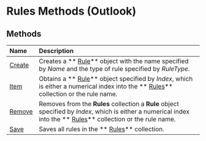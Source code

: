 
# Rules Methods (Outlook)

## Methods



|**Name**|**Description**|
|:-----|:-----|
| [Create](84789ccc-a6c2-9f79-5338-45b03b116dd5.md)|Creates a  ** [Rule](ea2ddbcc-fd65-a636-c6da-79950033f385.md)** object with the name specified by _Name_ and the type of rule specified by _RuleType_.|
| [Item](fe696181-9f61-0eb7-9634-5f7c007f1606.md)|Obtains a  ** [Rule](ea2ddbcc-fd65-a636-c6da-79950033f385.md)** object specified by _Index_, which is either a numerical index into the  ** [Rules](dd41b4de-bf5f-5532-46c9-394a5d078bec.md)** collection or the rule name.|
| [Remove](6d4bb971-b38a-0434-1b6a-8892689549d6.md)|Removes from the  **Rules** collection a **Rule** object specified by _Index_, which is either a numerical index into the  ** [Rules](dd41b4de-bf5f-5532-46c9-394a5d078bec.md)** collection or the rule name.|
| [Save](d838eca0-4ec5-ab43-a031-fd65ab7d9f3c.md)|Saves all rules in the  ** [Rules](dd41b4de-bf5f-5532-46c9-394a5d078bec.md)** collection.|

